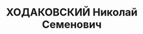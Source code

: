 ---
title: ХОДАКОВСКИЙ Николай Семенович
description: "Род. в 1904, Польша, Волынская губ., г. Ковель, украинец. Проживал:\
  \ РСФСР, Свердловская обл., г. Сысерть. Уральский завод \"Гидромашина\", гидротурбинный\
  \ цех, начальник. \n  Арестован 24.09.1949. Приговор: 17.12.1949 – ссылка на поселение\
  \ в Красноярский край."
---